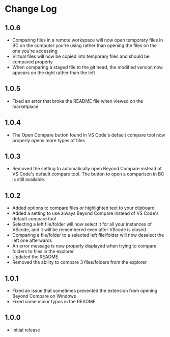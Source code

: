# Change Log

## 1.0.6

- Comparing files in a remote workspace will now open temporary files in BC on the computer you're using rather than opening the files on the one you're accessing
- Virtual files will now be copied into temporary files and should be compared properly
- When comparing a staged file to the git head, the modified version now appears on the right rather than the left

## 1.0.5

- Fixed an error that broke the README file when viewed on the marketplace

## 1.0.4

- The Open Compare button found in VS Code's default compare tool now properly opens more types of files

## 1.0.3

- Removed the setting to automatically open Beyond Compare instead of VS Code's default compare tool. The button to open a comparison in BC is still available.

## 1.0.2

- Added options to compare files or highlighted text to your clipboard
- Added a setting to use always Beyond Compare instead of VS Code's default compare tool
- Selecting a left file/folder will now select it for all your instances of VScode, and it will be remembered even after VScode is closed
- Comparing a file/folder to a selected left file/folder will now deselect the left one afterwards
- An error message is now properly displayed when trying to compare folders to files in the explorer
- Updated the README
- Removed the ability to compare 3 files/folders from the explorer

## 1.0.1

- Fixed an issue that sometimes prevented the extension from opening Beyond Compare on Windows
- Fixed some minor typos in the README

## 1.0.0

- Initial release

